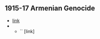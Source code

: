 ## 1915-17 Armenian Genocide
- [link](https://en.wikipedia.org/wiki/Armenian_genocide)
- - `` [link]